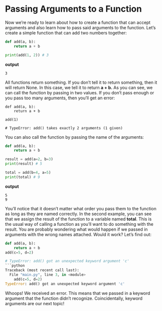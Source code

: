 # Passing Arguments to a Function
Now we’re ready to learn about how to create a function that can accept arguments and also learn how to pass said arguments to the function. Let’s create a simple function that can add two numbers together:

```python
def add(a, b):
    return a + b

print(add(1, 2)) # 3
```
**output**
```
3
```
All functions return something. If you don’t tell it to return something, then it will return None. In this case, we tell it to return **a + b.** As you can see, we can call the function by passing in two values. If you don’t pass enough or you pass too many arguments, then you’ll get an error:

```pyhton
def add(a, b):
    return a + b

add(1)

# TypeError: add() takes exactly 2 arguments (1 given)
 ```
 You can also call the function by passing the name of the arguments:
```python
def add(a, b):
    return a + b

result = add(a=2, b=3) 
print(result) # 5

total = add(b=4, a=5)
print(total) # 9
```
**output**
```
5
9
```
You’ll notice that it doesn’t matter what order you pass them to the function as long as they are named correctly. In the second example, you can see that we assign the result of the function to a variable named **total**. This is the usual way of calling a function as you’ll want to do something with the result. You are probably wondering what would happen if we passed in arguments with the wrong names attached. Would it work? Let’s find out:
```python
def add(a, b):
    return a + b
add(c=5, d=2)

# TypeError: add() got an unexpected keyword argument 'c'
```python
Traceback (most recent call last):
  File "main.py", line 3, in <module>
    add(c=5, d=2)
TypeError: add() got an unexpected keyword argument 'c'
```
Whoops! We received an error. This means that we passed in a keyword argument that the function didn’t recognize. Coincidentally, keyword arguments are our next topic!


